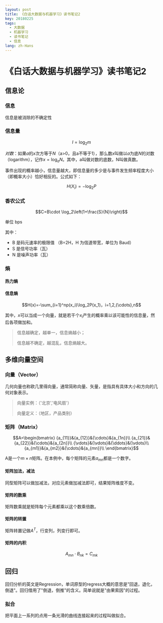 ```yaml
---
layout: post
title: 《白话大数据与机器学习》读书笔记2
key: 20180225
tags:
  - 大数据
  - 机器学习
  - 读书笔记
  - 信息
lang: zh-Hans
---
```


# 《白话大数据与机器学习》读书笔记2

## 信息论

### 信息

信息是被消除的不确定性
<!--more-->
### 信息量

$$I=\log_2m$$

*对数*：如果$a$的$x$次方等于$N$（a>0，且a不等于1），那么数$x$叫做以$a$为底$N$的对数（logarithm），记作$x=\log_aN$。其中，a叫做对数的底数，N叫做真数。

事件出现的概率越小，信息量越大，即信息量的多少是与事件发生频率程度大小（即概率大小）恰好相反的。公式如下：

$$H(X_i)=-\log_2P$$

### 香农公式

$$C=B\cdot \log_2\left(1+\frac{S}{N}\right)$$

单位 bps

其中：

* B 是码元速率的极限值 （B=2H，H 为信道带宽，单位为 Baud）
* S 是信号功率（瓦）
* N 是噪声功率（瓦）

### 熵

#### 热力熵

#### 信息熵

$$H(x)=-\sum_{i=1}^np(x_i)\log_2P(x_1)，i=1,2,{\cdots},n$$

其中，$x$可以当成一个向量，就是若干个$x_i$产生的概率乘以该可能性的信息量，然后各项做加和。


> 信息越确定，越单一，信息熵越小；
>
> 信息越不确定，越混乱，信息熵越大。

## 多维向量空间

### 向量（Vector）

几何向量也称欧几里得向量，通常简称向量、矢量，是指具有具体大小和方向的几何对象表示。

>向量实例：（'北京','电风扇'）
>
>向量定义：（地区，产品类别）

### 矩阵（Matrix）

$$A=\begin{bmatrix}
{a_{11}}&{a_{12}}&{\cdots}&{a_{1n}}\\
{a_{21}}&{a_{22}}&{\cdots}&{a_{2n}}\\
{\vdots}&{\vdots}&{\ddots}&{\vdots}\\
{a_{m1}}&{a_{m2}}&{\cdots}&{a_{mn}}\\
\end{bmatrix}$$

A是一个$m\times n$矩阵。在本例中，每个矩阵的元素$a_{mn}$都是一个数字。

#### 矩阵加法，减法

同型矩阵可以做加减法，对应元素做加减法即可，结果矩阵维度不变。

#### 矩阵的数乘

矩阵数乘就是矩阵每个元素都乘以这个数乘倍数。

#### 矩阵的转置

矩阵转置记做$A^T$，行变列，列变行即可。

#### 矩阵的内积

$$A_{mn}\cdot B_{nk} = C_{mk}$$

## 回归

回归分析的英文是Regression，单词原型的regress大概的意思是"回退，退化，倒退"。回归借用了"倒退，倒推"的含义。简单说就是"由果索因"的过程。

### 拟合

把平面上一系列的点用一条光滑的曲线连接起来的过程叫做拟合。


